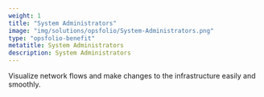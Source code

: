 ```yaml
---
weight: 1
title: "System Administrators"
image: "img/solutions/opsfolio/System-Administrators.png"
type: "opsfolio-benefit"
metatitle: System Administrators
description: System Administrators
---
```

Visualize network flows and make changes to the infrastructure easily and smoothly.

